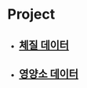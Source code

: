 # Project

* ## [체질 데이터]((https://github.com/hbyul35/Capstone-Design/main/Data/bodyData.cpp))

* ## [영양소 데이터]([https://github.com/hbyul35/Capstone-Design/blob/Hanbyeol/Data/nutrientData])
